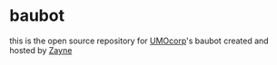 # baubot
this is the open source repository for [UMOcorp](https://discord.gg/umocorp)'s baubot created and hosted by [Zayne](https://pronouns.cc/@zayne)
